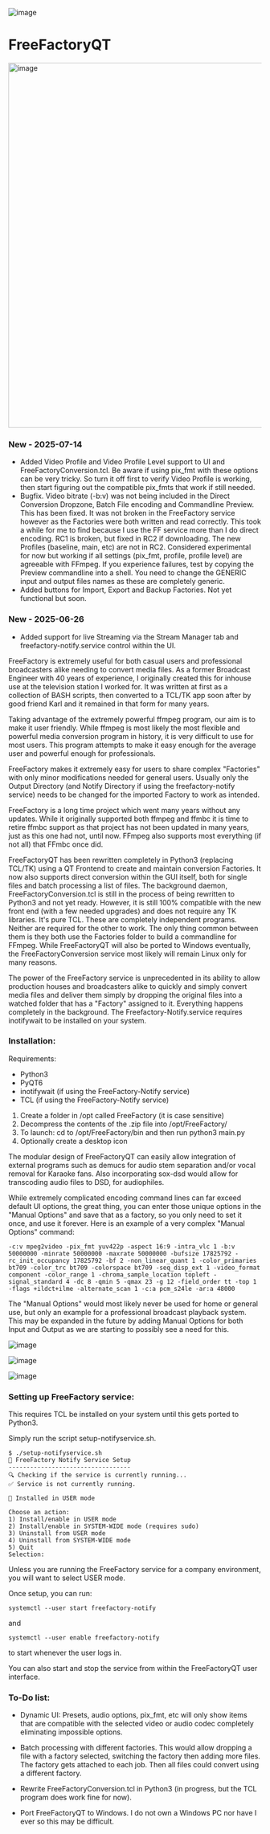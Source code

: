 ![image](https://github.com/user-attachments/assets/9cca7be8-736b-4768-8cd6-79cbd008605a)

# FreeFactoryQT

<img width="1097" height="727" alt="image" src="https://github.com/user-attachments/assets/9b74883c-003e-4602-98d9-b483c5313336" />


### New - 2025-07-14
- Added Video Profile and Video Profile Level support to UI and FreeFactoryConversion.tcl. Be aware if using pix_fmt with these options can be very tricky. So turn it off first to verify Video Profile is working, then start figuring out the compatible pix_fmts that work if still needed.
- Bugfix. Video bitrate (-b:v) was not being included in the Direct Conversion Dropzone, Batch File encoding and Commandline Preview. This has been fixed. It was not broken in the FreeFactory service however as the Factories were both written and read correctly. This took a while for me to find because I use the FF service more than I do direct encoding. RC1 is broken, but fixed in RC2 if downloading. The new Profiles (baseline, main, etc) are not in RC2. Considered experimental for now but working if all settings (pix_fmt, profile, profile level) are agreeable with FFmpeg. If you experience failures, test by copying the Preview commandline into a shell. You need to change the GENERIC input and output files names as these are completely generic.
- Added buttons for Import, Export and Backup Factories. Not yet functional but soon.

### New - 2025-06-26 
- Added support for live Streaming via the Stream Manager tab and freefactory-notify.service control within the UI.

FreeFactory is extremely useful for both casual users and professional broadcasters alike needing to convert media files. As a former Broadcast Engineer with 40 years of experience, I originally created this for inhouse use at the television station I worked for. It was written at first as a collection of BASH scripts, then converted to a TCL/TK app soon after by good friend Karl and it remained in that form for many years.

Taking advantage of the extremely powerful ffmpeg program, our aim is to make it user friendly. While ffmpeg is most likely the most flexible and powerful media conversion program in history, it is very difficult to use for most users. This program attempts to make it easy enough for the average user and powerful enough for professionals.

FreeFactory makes it extremely easy for users to share complex "Factories" with only minor modifications needed for general users. Usually only the Output Directory (and Notify Directory if using the freefactory-notify service) needs to be changed for the imported Factory to work as intended. 

FreeFactory is a long time project which went many years without any updates. While it originally supported both ffmpeg and ffmbc it is time to retire ffmbc support as that project has not been updated in many years, just as this one had not, until now. FFmpeg also supports most everything (if not all) that FFmbc once did.

FreeFactoryQT has been rewritten completely in Python3 (replacing TCL/TK) using a QT Frontend to create and maintain conversion Factories. It now also supports direct conversion within the GUI itself, both for single files and batch processing a list of files. The background daemon, FreeFactoryConversion.tcl is still in the process of being rewritten to Python3 and not yet ready. However, it is still 100% compatible with the new front end (with a few needed upgrades) and does not require any TK libraries. It's pure TCL. These are completely independent programs. Neither are required for the other to work. The only thing common between them is they both use the Factories folder to build a commandline for FFmpeg. While FreeFactoryQT will also be ported to Windows eventually, the FreeFactoryConversion service most likely will remain Linux only for many reasons. 

The power of the FreeFactory service is unprecedented in its ability to allow production houses and broadcasters alike to quickly and simply convert media files and deliver them simply by dropping the original files into a watched folder that has a "Factory" assigned to it. Everything happens completely in the background. The Freefactory-Notify.service requires inotifywait to be installed on your system.

### Installation:
Requirements:
- Python3
- PyQT6
- inotifywait (if using the FreeFactory-Notify service)
- TCL (if using the FreeFactory-Notify service)

1. Create a folder in /opt called FreeFactory (it is case sensitive)
2. Decompress the contents of the .zip file into /opt/FreeFactory/
3. To launch: cd to /opt/FreeFactory/bin and then run python3 main.py
4. Optionally create a desktop icon

The modular design of FreeFactoryQT can easily allow integration of external programs such as demucs for audio stem separation and/or vocal removal for Karaoke fans. Also incorporating sox-dsd would allow for transcoding audio files to DSD, for audiophiles. 

While extremely complicated encoding command lines can far exceed default UI options, the great thing, you can enter those unique options in the "Manual Options" and save that as a factory, so you only need to set it once, and use it forever. 
Here is an example of a very complex "Manual Options" command:
```
-c:v mpeg2video -pix_fmt yuv422p -aspect 16:9 -intra_vlc 1 -b:v 50000000 -minrate 50000000 -maxrate 50000000 -bufsize 17825792 -rc_init_occupancy 17825792 -bf 2 -non_linear_quant 1 -color_primaries bt709 -color_trc bt709 -colorspace bt709 -seq_disp_ext 1 -video_format component -color_range 1 -chroma_sample_location topleft -signal_standard 4 -dc 8 -qmin 5 -qmax 23 -g 12 -field_order tt -top 1 -flags +ildct+ilme -alternate_scan 1 -c:a pcm_s24le -ar:a 48000
```
The "Manual Options" would most likely never be used for home or general use, but only an example for a professional broadcast playback system. This may be expanded in the future by adding Manual Options for both Input and Output as we are starting to possibly see a need for this.

![image](https://github.com/user-attachments/assets/67483fc7-79f5-4d83-a304-c558422ec186)


![image](https://github.com/user-attachments/assets/890e97ae-b5d3-4050-93a2-8c4c16d7d3dd)



![image](https://github.com/user-attachments/assets/f0b33da3-b1b8-42eb-857f-4ee838b8ae18)

### Setting up FreeFactory service:

This requires TCL be installed on your system until this gets ported to Python3.

Simply run the script setup-notifyservice.sh.

```
$ ./setup-notifyservice.sh 
🔧 FreeFactory Notify Service Setup
----------------------------------
🔍 Checking if the service is currently running...
✅ Service is not currently running.

📂 Installed in USER mode

Choose an action:
1) Install/enable in USER mode
2) Install/enable in SYSTEM-WIDE mode (requires sudo)
3) Uninstall from USER mode
4) Uninstall from SYSTEM-WIDE mode
5) Quit
Selection:
```

Unless you are running the FreeFactory service for a company environment, you will want to select USER mode.

Once setup, you can run:
```
systemctl --user start freefactory-notify
```
and
```
systemctl --user enable freefactory-notify
```
to start whenever the user logs in.

You can also start and stop the service from within the FreeFactoryQT user interface.


### To-Do list:
- Dynamic UI: Presets, audio options, pix_fmt, etc will only show items that are compatible with the selected video or audio codec completely eliminating impossible options. 

- Batch processing with different factories. This would allow dropping a file with a factory selected, switching the factory then adding more files. The factory gets attached to each job. Then all files could convert using a different factory.

- Rewrite FreeFactoryConversion.tcl in Python3 (in progress, but the TCL program does work fine for now).

- Port FreeFactoryQT to Windows. I do not own a Windows PC nor have I ever so this may be difficult. 

